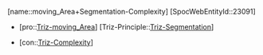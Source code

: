 ﻿---
type: TrizContradiction
aliases:
- moving_Area+Segmentation-Complexity
license: CC BY-SA 4.0
copyright: https://github.com/SpocWeb
IsDeleted: false
IsReadOnly: false
Confidential: public
tags: 
- Triz/Contradiction
---
[name::moving_Area+Segmentation-Complexity]
[SpocWebEntityId::23091]
+ [pro::[Triz-moving_Area](tech/Triz/Parameter/Triz-moving_Area.md)]
[Triz-Principle::[Triz-Segmentation](tech/Triz/Principle/Triz-Segmentation.md)]
- [con::[Triz-Complexity](tech/Triz/Parameter/Triz-Complexity.md)]

